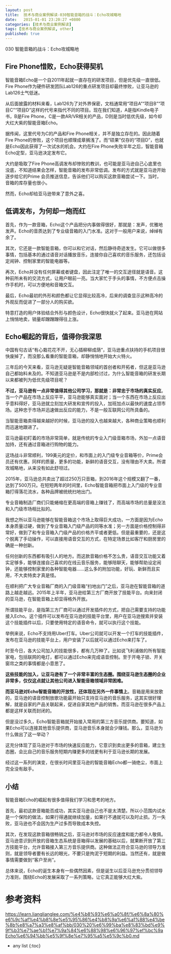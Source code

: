```yaml
---
layout: post
title:  技术与商业案例解读-030智能音箱的战斗：Echo攻城略地
date:   2015-01-01 23:20:27 +0800
categories: [技术与商业案例解读]
tags: [技术与商业案例解读, other]
published: true
---
```




030 智能音箱的战斗：Echo攻城略地
## Fire Phone惜败，Echo获得契机

智能音箱Echo是一个自2011年起就一直存在的研发项目，但是优先级一直很低。Fire Phone作为硬件研发团队Lab126的重点研发项目却最终惨败，让亚马逊的Lab126士气低迷。

从后面披露的材料来看，Lab126为了对外界保密，文档通常用“项目A”“项目B”“项目C”“项目D”这样的代号来指代不同的项目。现在我们知道，A是指Kindle电子书，B是Fire Phone，C是一款AR/VR相关的产品，D则是当时低优先级，如今却大红大紫的智能音箱Echo。

据传闻，这里代号为C的产品和Fire Phone相关，并不是独立存在的。因此随着Fire Phone的惨败，这个项目也顺理成章搁浅了。而“硕果”仅存的“项目D”，也就是Echo因此获得了一次试水的机会。大约在Fire Phone失败半年之后，智能音箱Echo定型，亚马逊决定发布它。

大约是吸取了Fire Phone高调发布却惨败的教训，也可能是亚马逊自己心底里也没底，不知道结果会怎样，智能音箱的发布非常低调。发布的方式就是亚马逊开始逐步给它的Prime 会员推送信息，告诉他们可以购买这款音箱尝试一下。当时，音箱的库存量也很小。

然而，Echo却给亚马逊带来了意外之喜。

## 低调发布，为何却一炮而红

首先，作为一款音箱，Echo这个产品把分内事做得很好，那就是：发声，优雅地发声。Echo的音质达到了专业级音箱的入门水准。这对于一般用户来说，绰绰有余了。

其次，它还是一款智能音箱，你可以和它对话，然后静待奇迹发生。它可以做很多事情，包括基本的通过语音对话播放音乐，连接你自己喜欢的音乐服务，还包括设定闹钟、控制家里的智能电器等。

再次，Echo并没有任何屏幕或者键盘，因此注定了唯一的交互途径就是语音。这种前所未有的交流方式，让用户眼前一亮。当大家忙于手头的事情，不方便点击操作手机时，可以方便地和音箱交互。

最后，Echo最初的外形和颜色都让它显得比较高冷，后来的调查显示这种高冷的外观反而促进了一部分人的购买欲。

特意打造的用户体验结合外形与颜色设计，Echo很快就火了起来。亚马逊在网站上悄悄地卖，销量却蹭蹭蹭得往上涨。

## Echo崛起的背后，值得你我深思

中国有句古话“有心栽花花不开，无心插柳柳成荫”，亚马逊重点扶持的手机项目很快废掉了，而没那么看重的智能音箱，却静悄悄地开始大火特火。

三年后的今天来看，亚马逊无疑是智能音箱领域的首创者和开拓者，但这是亚马逊自己都始料未及的。不知道亚马逊是不是内部检讨过，为什么智能音箱的研发长期以来都被列为低优先级项目呢？

**不过，亚马逊有一点非常值得其他公司学习，那就是：非常忠于市场的真实反应**。当一个产品在市场上反应平平，亚马逊能够真实面对；当一个东西在市场上反应出乎意料得好，亚马逊就立刻加大研发和宣传的投入，加班加点以最快的速度占领市场。这种忠于市场并迅速做出反应的能力，不是一般互联网公司所具备的。

当智能音箱卖得越来越好的时候，亚马逊的投入也越来越大，各种商业策略也顺利而迅速地跟进了。

亚马逊最初盯着的市场非常简单，就是传统的专业入门级音箱市场，外加一点语音加持，还有通过音箱进行购物的能力。

这场战斗非常顺利，199美元的定价，和市面上的入门级专业音箱等价，Prime会员还有优惠。同样的质量，更多的功能，新鲜的语音交互，没有理由不大卖。所谓攻城略地，从来没有如此舒坦过。

2015年，亚马逊总共卖出了超过250万只音箱，到2016年这个规模又翻了一番，达到了500万只。在短短两年的时间里，Echo智能音箱把市面上入门级的专业音箱打得落花流水，各种品牌被统统扫地出门。

专业音箱制造厂商们只能蜷缩在更高端的音箱上赚钱了，而高端市场的总量是没法和入门级市场相比拟的。

我想之所以亚马逊能够在智能音箱这个市场上取得巨大成功，一方面是因为Echo本身质量过硬，做到了专业音箱入门级产品的同等水准；另一方面是价格控制得非常好，做到了和专业音箱入门级产品的价格齐平或者更低。但是最重要的，还是这个脱离了手动操作，可以直接用语音交互的方式，在特定场景比如客厅和厨房里的确是一种创新。

任何创新的东西都有吸引人的地方。而这款音箱价格不怎么贵，语音交互功能又着实足够多，能够连接自己喜欢的在线云音乐服务，能够陪聊天，能够帮助设定闹钟，还能够控制家里的各种智能电器……这么多的附加功能，好玩、新鲜而且实用，不大卖特卖才真是怪。

在顺利把广大专业音箱厂商的入门级音箱“扫地出门”之后，亚马逊在智能音箱的道路上越走越远。2015年上半年，亚马逊给第三方厂商开放了技能平台。向来封闭的亚马逊，在智能音箱上却显得格外开放。

所谓技能平台，是指第三方厂商可以通过开发插件的方式，把自己需要支持的功能接入Echo。这个插件可以发布在亚马逊的技能平台里，用户在亚马逊搜索并安装这个技能插件以后，只要使用特定的语音命令，就可以执行这个技能。

举例来说，Echo不支持用Uber打车。Uber公司就可以开发一个打车的技能插件，发布在亚马逊的技能平台上，用户安装了以后就可以通过Echo来打车了。

时至今日，各大公司加入的技能很多，都有几万种了。比如说飞利浦做的所有智能家电，包括联网的电灯，都可以通过Echo来完成语音控制。至于开电子锁、开关窗帘之类的事情都是小意思了。

**这些技能的加入，让亚马逊有了一个非常丰富的生态圈。围绕亚马逊生态圈的企业非常多，仅仅这点就让其他公司进入智能音箱领域非常困难。**

**而亚马逊对Echo智能音箱的开放性，还体现在另外一件事情上**。音箱是用来放歌的，亚马逊的语音控制放歌功能最开始只支持亚马逊的音乐服务，这其实很好理解，就是自家的产品关联起来，促进自家其他产品的销售。而亚马逊在很多产品上都是这样关联而封闭的。

但是没过多久，Echo智能音箱就开始接入常用的第三方音乐提供商。要知道，如果Echo可以连接其他音乐提供商，亚马逊音乐本身就会少赚钱。那么，亚马逊为什么做出了这一举动？

这充分体现了亚马逊对于市场的快速反应能力，它意识到卖出更多的音箱，建立生态圈，会比自己的音乐服务短期内赚更多的钱更有利于亚马逊长期的发展。

经过这一系列的演变，在很长时间里亚马逊的智能音箱Echo都一骑绝尘，市面上完全没有敌手。

## 小结

智能音箱Echo的崛起有很多值得我们学习和思考的地方。

首先，最初这款音箱能否成功，其实亚马逊自己也不是太清楚。所以小范围内试水是一个保险的做法，如果行得通就继续加量，如果行不通就可以及时止损。万一失败，亚马逊也不会因为生产过多而导致成本失控。

其次，在发现这款音箱很畅销之后，亚马逊对市场的反应速度和能力都令人敬佩。亚马逊意识到开放的音箱生态系统是音箱得以发展的基础以后，就果断开放了第三方技能平台，允许音箱接入第三方音乐提供商。这种做法正符合亚马逊的领导力准则，就是领导者要有长远的眼光，不要只是拘泥于短期的利益。当然还有，就是做事情需要做到“客户至尚”。

总体来说，Echo的诞生本身有一些偶然因素，但是诞生以后亚马逊充分贯彻领导力准则，围绕Echo的发展采取了一系列策略，让它真正能够大红大紫。




# 参考资料

https://learn.lianglianglee.com/%e4%b8%93%e6%a0%8f/%e6%8a%80%e6%9c%af%e4%b8%8e%e5%95%86%e4%b8%9a%e6%a1%88%e4%be%8b%e8%a7%a3%e8%af%bb/030%20%e6%99%ba%e8%83%bd%e9%9f%b3%e7%ae%b1%e7%9a%84%e6%88%98%e6%96%97%ef%bc%9aEcho%e6%94%bb%e5%9f%8e%e7%95%a5%e5%9c%b0.md

* any list
{:toc}
